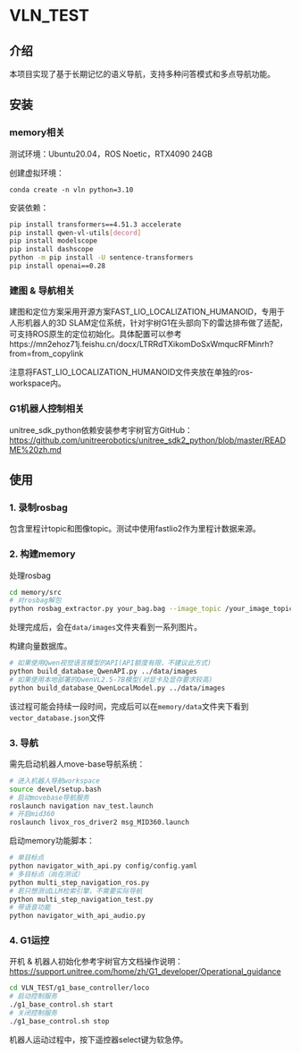 # VLN_TEST
## 介绍
本项目实现了基于长期记忆的语义导航，支持多种问答模式和多点导航功能。
## 安装
### memory相关
测试环境：Ubuntu20.04，ROS Noetic，RTX4090 24GB

创建虚拟环境：

`conda create -n vln python=3.10`

安装依赖：
```bash
pip install transformers==4.51.3 accelerate
pip install qwen-vl-utils[decord]
pip install modelscope
pip install dashscope
python -m pip install -U sentence-transformers
pip install openai==0.28
```
### 建图 & 导航相关
建图和定位方案采用开源方案FAST_LIO_LOCALIZATION_HUMANOID，专用于人形机器人的3D SLAM定位系统，针对宇树G1在头部向下的雷达排布做了适配，可支持ROS原生的定位初始化。具体配置可以参考https://mn2ehoz71j.feishu.cn/docx/LTRRdTXikomDoSxWmqucRFMinrh?from=from_copylink

注意将FAST_LIO_LOCALIZATION_HUMANOID文件夹放在单独的ros-workspace内。
### G1机器人控制相关
unitree_sdk_python依赖安装参考宇树官方GitHub：https://github.com/unitreerobotics/unitree_sdk2_python/blob/master/README%20zh.md
## 使用
### 1. 录制rosbag
包含里程计topic和图像topic。测试中使用fastlio2作为里程计数据来源。
### 2. 构建memory
处理rosbag
```bash
cd memory/src
# 对rosbag解包
python rosbag_extractor.py your_bag.bag --image_topic /your_image_topic --odom_topic /your_odom_topic
```
处理完成后，会在`data/images`文件夹看到一系列图片。

构建向量数据库。
```bash
# 如果使用Qwen视觉语言模型的API(API额度有限，不建议此方式)
python build_database_QwenAPI.py ../data/images
# 如果使用本地部署的QwenVL2.5-7B模型(对显卡及显存要求较高)
python build_database_QwenLocalModel.py ../data/images
```
该过程可能会持续一段时间，完成后可以在`memory/data`文件夹下看到`vector_database.json`文件
### 3. 导航
需先启动机器人move-base导航系统：
```bash
# 进入机器人导航workspace
source devel/setup.bash
# 启动movebase导航服务
roslaunch navigation nav_test.launch
# 开启mid360
roslaunch livox_ros_driver2 msg_MID360.launch
```
启动memory功能脚本：
```bash
# 单目标点
python navigator_with_api.py config/config.yaml
# 多目标点（尚在测试）
python multi_step_navigation_ros.py
# 若只想测试LLM检索引擎，不需要实际导航
python multi_step_navigation_test.py
# 带语音功能
python navigator_with_api_audio.py
```
### 4. G1运控
开机 & 机器人初始化参考宇树官方文档操作说明：https://support.unitree.com/home/zh/G1_developer/Operational_guidance
```bash
cd VLN_TEST/g1_base_controller/loco
# 启动控制服务
./g1_base_control.sh start
# 关闭控制服务
./g1_base_control.sh stop
```
机器人运动过程中，按下遥控器select键为软急停。
